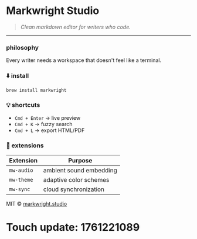#  **Markwright Studio**

> *Clean markdown editor for writers who code.*

---

###  philosophy

Every writer needs a workspace that doesn't feel like a terminal.

### ⬇️ install

```bash
brew install markwright
```

### 💡 shortcuts

* `Cmd + Enter` → live preview
* `Cmd + K` → fuzzy search
* `Cmd + L` → export HTML/PDF

### 🧩 extensions

| Extension | Purpose |
| --------- | ------- |
| `mw-audio` | ambient sound embedding |
| `mw-theme` | adaptive color schemes |
| `mw-sync` | cloud synchronization |

MIT © [markwright.studio](https://markwright.studio)

# Touch update: 1761221089
